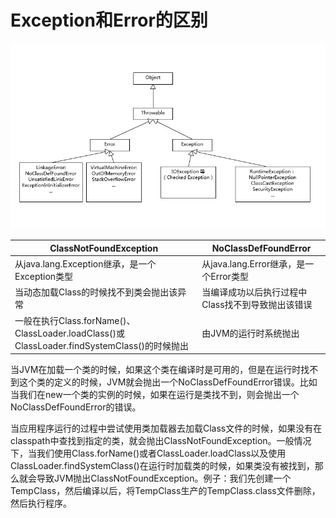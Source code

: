 # Exception和Error的区别

![image-20211028095107300](Exception和Error.assets/image-20211028095107300.png)

| **ClassNotFoundException**                                   | **NoClassDefFoundError**                          |
| ------------------------------------------------------------ | ------------------------------------------------- |
| 从java.lang.Exception继承，是一个Exception类型               | 从java.lang.Error继承，是一个Error类型            |
| 当动态加载Class的时候找不到类会抛出该异常                    | 当编译成功以后执行过程中Class找不到导致抛出该错误 |
| 一般在执行Class.forName()、ClassLoader.loadClass()或ClassLoader.findSystemClass()的时候抛出 | 由JVM的运行时系统抛出                             |

当JVM在加载一个类的时候，如果这个类在编译时是可用的，但是在运行时找不到这个类的定义的时候，JVM就会抛出一个NoClassDefFoundError错误。比如当我们在new一个类的实例的时候，如果在运行是类找不到，则会抛出一个NoClassDefFoundError的错误。

当应用程序运行的过程中尝试使用类加载器去加载Class文件的时候，如果没有在classpath中查找到指定的类，就会抛出ClassNotFoundException。一般情况下，当我们使用Class.forName()或者ClassLoader.loadClass以及使用ClassLoader.findSystemClass()在运行时加载类的时候，如果类没有被找到，那么就会导致JVM抛出ClassNotFoundException。例子：我们先创建一个TempClass，然后编译以后，将TempClass生产的TempClass.class文件删除，然后执行程序。

